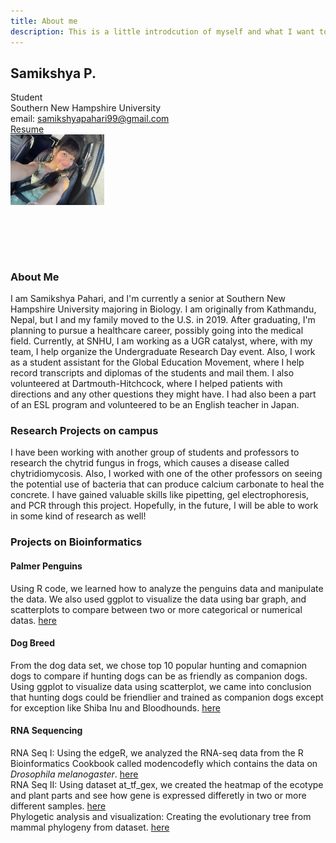 ```yaml
---
title: About me
description: This is a little introdcution of myself and what I want to do in the future! 
---
```


## Samikshya P.

Student<br/>
Southern New Hampshire University <br/>
email: samikshyapahari99@gmail.com<br/>
[Resume](https://samikshyapahari.github.io/PagesBasic/SiteFiles/Resume/Resume_SP.pdf)
<br/>
<img src="SiteFiles/IMG_1841.jpeg" align="center" width=150> 


<br/>
<br/>
<br/>
<br/>

### About Me

I am Samikshya Pahari, and I'm currently a senior at Southern New Hampshire University majoring in Biology. I am originally from Kathmandu, Nepal, but I and my family moved to the U.S. in 2019. After graduating, I'm planning to pursue a healthcare career, possibly going into the medical field. Currently, at SNHU, I am working as a UGR catalyst, where, with my team, I help organize the Undergraduate Research Day event. Also, I work as a student assistant for the Global Education Movement, where I help record transcripts and diplomas of the students and mail them. I also volunteered at Dartmouth-Hitchcock, where I helped patients with directions and any other questions they might have. I had also been a part of an ESL program and volunteered to be an English teacher in Japan.


### Research Projects on campus

I have been working with another group of students and professors to research the chytrid fungus in frogs, which causes a disease called chytridiomycosis. Also, I worked with one of the other professors on seeing the potential use of bacteria that can produce calcium carbonate to heal the concrete. I have gained valuable skills like pipetting, gel electrophoresis, and PCR through this project. Hopefully, in the future, I will be able to work in some kind of research as well!


### Projects on Bioinformatics

#### Palmer Penguins

Using R code, we learned how to analyze the penguins data and manipulate the data. We also used ggplot to visualize the data using bar graph, and scatterplots to compare between two or more categorical or numerical datas. [here](<https://samikshyapahari.github.io/BioStatisticsAnalysis/Palmer Penguins_SP.html>)  

#### Dog Breed

From the dog data set, we chose top 10 popular hunting and comapnion dogs to compare if hunting dogs can be as friendly as companion dogs. Using ggplot to visualize data using scatterplot, we came into conclusion that hunting dogs could be friendlier and trained as companion dogs except for exception like Shiba Inu and Bloodhounds. [here](<https://samikshyapahari.github.io/BioStatisticsAnalysis/Dog Breed.html>)  

#### RNA Sequencing
 
RNA Seq I: Using the edgeR, we analyzed the RNA-seq data from the R Bioinformatics Cookbook called modencodefly which contains the data on _Drosophila melanogaster_. [here](<https://samikshyapahari.github.io/BioInformatics/RNA Seq I.html>) <br/>
RNA Seq II: Using dataset at_tf_gex, we created the heatmap of the ecotype and plant parts and see how gene is expressed differetly in two or more different samples. [here](<https://samikshyapahari.github.io/BioInformatics/RNA Seq II.html>)<br/>
Phylogetic analysis and visualization: Creating the evolutionary tree from mammal phylogeny from dataset. [here](<https://samikshyapahari.github.io/BioInformatics/Phylogenetic analysis and Visualization>)<br/>



